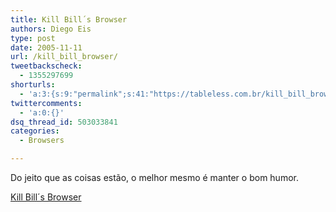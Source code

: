 ```yaml
---
title: Kill Bill´s Browser
authors: Diego Eis
type: post
date: 2005-11-11
url: /kill_bill_browser/
tweetbackscheck:
  - 1355297699
shorturls:
  - 'a:3:{s:9:"permalink";s:41:"https://tableless.com.br/kill_bill_browser";s:7:"tinyurl";s:26:"https://tinyurl.com/3pbpkz7";s:4:"isgd";s:19:"https://is.gd/6Q1vv0";}'
twittercomments:
  - 'a:0:{}'
dsq_thread_id: 503033841
categories:
  - Browsers

---
```

Do jeito que as coisas estão, o melhor mesmo é manter o bom humor.
  
[Kill Bill´s Browser][1]

 [1]: https://www.killbillsbrowser.com/